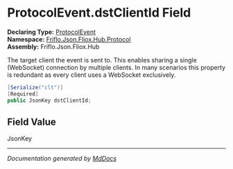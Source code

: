 ﻿<!--  
  <auto-generated>   
    The contents of this file were generated by a tool.  
    Changes to this file may be list if the file is regenerated  
  </auto-generated>   
-->

# ProtocolEvent.dstClientId Field

**Declaring Type:** [ProtocolEvent](../index.md)  
**Namespace:** [Friflo.Json.Fliox.Hub.Protocol](../../index.md)  
**Assembly:** Friflo.Json.Fliox.Hub

The target client the event is sent to. This enables sharing a single (WebSocket) connection by multiple clients. In many scenarios this property is redundant as every client uses a WebSocket exclusively.

```csharp
[Serialize("clt")]
[Required]
public JsonKey dstClientId;
```

## Field Value

JsonKey

___

*Documentation generated by [MdDocs](https://github.com/ap0llo/mddocs)*
